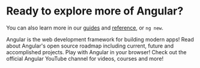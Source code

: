 # Ready to explore more of Angular?

You can also learn more in our [guides](overview) and [reference](api), or `ng new`.

<docs-card-container>
  <docs-card title="What is Angular?" href="overview">
  Angular is the web development framework for building modern apps!
  </docs-card>
  <docs-card title="Angular's Roadmap" href="roadmap">
  Read about Angular's open source roadmap including current, future and accomplished projects.
  </docs-card>
  <docs-card title="Playground" href="playground" link="Start playing">
  Play with Angular in your browser!
  </docs-card>
  <docs-card title="Angular YouTube Course" href="https://youtube.com/playlist?list=PL1w1q3fL4pmj9k1FrJ3Pe91EPub2_h4jF" link="Start learning">
  Check out the official Angular YouTube channel for videos, courses and more!
  </docs-card>
</docs-card-container>
